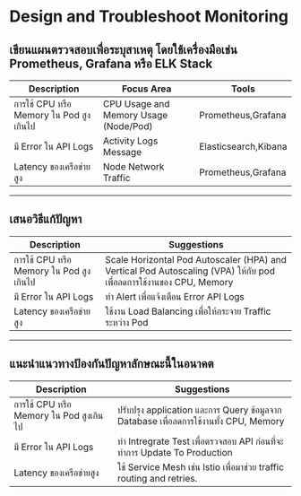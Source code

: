 # Design and Troubleshoot Monitoring
**เขียนแผนตรวจสอบเพื่อระบุสาเหตุ โดยใช้เครื่องมือเช่น Prometheus, Grafana หรือ ELK Stack**
----------
| Description | Focus Area | Tools | 
| --- | --- | --- |
| การใช้ CPU หรือ Memory ใน Pod สูงเกินไป | CPU Usage and Memory Usage (Node/Pod) | Prometheus,Grafana |
| มี Error ใน API Logs | Activity Logs Message | Elasticsearch,Kibana |
| Latency ของเครือข่ายสูง | Node Network Traffic | Prometheus,Grafana |
----------
**เสนอวิธีแก้ปัญหา**
----------
| Description | Suggestions |
| --- | --- |
| การใช้ CPU หรือ Memory ใน Pod สูงเกินไป | Scale Horizontal Pod Autoscaler (HPA) and Vertical Pod Autoscaling (VPA) ให้กับ pod เพื่อลดการใช้งานของ CPU, Memory |
| มี Error ใน API Logs | ทำ Alert เพื่อแจ้งเตือน Error API Logs |
| Latency ของเครือข่ายสูง | ใช้งาน Load Balancing เพื่อให้กระจาย Traffic ระหว่าง Pod |
----------
**แนะนำแนวทางป้องกันปัญหาลักษณะนี้ในอนาคต**
----------
| Description | Suggestions |
| --- | --- |
| การใช้ CPU หรือ Memory ใน Pod สูงเกินไป | ปรับปรุง application และการ Query ข้อมูลจาก Database เพื่อลดการใช้งานทั้ง CPU, Memory |
| มี Error ใน API Logs | ทำ Intregrate Test เพื่อตรวจสอบ API ก่อนที่จะทำการ Update To Production |
| Latency ของเครือข่ายสูง | ใช้ Service Mesh เช่น Istio เพื่อมาช่วย traffic routing and retries. |